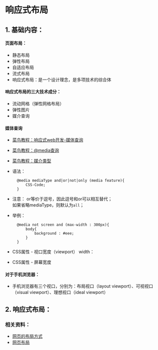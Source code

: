 响应式布局
========

## 1. 基础内容：

#### 页面布局：

* 静态布局
* 弹性布局
* 自适应布局
* 流式布局
* 响应式布局：是一个设计理念，是多项技术的综合体

#### 响应式布局的三大技术成分：

* 流动网格（弹性网格布局）
* 弹性图片
* 媒介查询

#### 媒体查询

* [菜鸟教程：响应式web开发-媒体查询](http://www.runoob.com/css/css-rwd-mediaqueries.html)
* [菜鸟教程：@media查询](http://www.runoob.com/cssref/css3-pr-mediaquery.html)
* [菜鸟教程：媒介类型](http://www.runoob.com/css/css-mediatypes.html)
* 语法：
  ```
    @media mediaType and|or|not|only (media feature){
        CSS-Code;
    }
  ```
* 注意：
    or等价于逗号，因此逗号和or可以相互替代；<br>
    如果省略mediaType，则默认为```all```；<br>
* 举例：
  ```
    @media not screen and (max-width : 300px){
        body{
            background : #eee;
        }
    }
* CSS属性 - 视口宽度（viewport）
  width：

* CSS属性 - 屏幕宽度

#### 对于手机浏览器：

* 手机浏览器有三个视口，分别为：布局视口（layout viewport）、可视视口（visual viewport）、理想视口（ideal viewport）



## 2. 响应式布局：


####


### 相关资料：

* [网页的布局方式](http://blog.csdn.net/gertyy/article/details/52764527)
* [网页布局](http://mt.sohu.com/20161107/n472512749.shtml)
